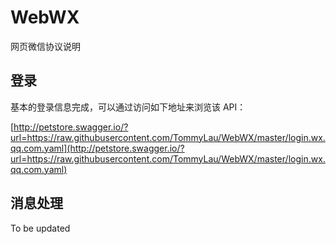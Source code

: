 # WebWX

网页微信协议说明

## 登录

基本的登录信息完成，可以通过访问如下地址来浏览该 API：

[http://petstore.swagger.io/?url=https://raw.githubusercontent.com/TommyLau/WebWX/master/login.wx.qq.com.yaml](http://petstore.swagger.io/?url=https://raw.githubusercontent.com/TommyLau/WebWX/master/login.wx.qq.com.yaml)

## 消息处理

To be updated
